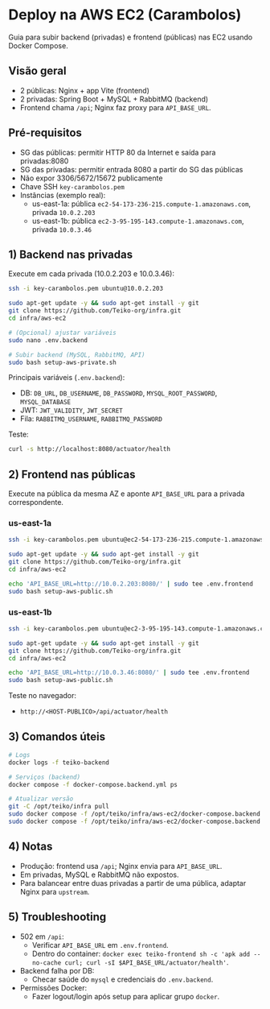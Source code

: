 # Deploy na AWS EC2 (Carambolos)

Guia para subir backend (privadas) e frontend (públicas) nas EC2 usando Docker Compose.

## Visão geral
- 2 públicas: Nginx + app Vite (frontend)
- 2 privadas: Spring Boot + MySQL + RabbitMQ (backend)
- Frontend chama `/api`; Nginx faz proxy para `API_BASE_URL`.

## Pré-requisitos
- SG das públicas: permitir HTTP 80 da Internet e saída para privadas:8080
- SG das privadas: permitir entrada 8080 a partir do SG das públicas
- Não expor 3306/5672/15672 publicamente
- Chave SSH `key-carambolos.pem`
- Instâncias (exemplo real):
  - us-east-1a: pública `ec2-54-173-236-215.compute-1.amazonaws.com`, privada `10.0.2.203`
  - us-east-1b: pública `ec2-3-95-195-143.compute-1.amazonaws.com`, privada `10.0.3.46`

## 1) Backend nas privadas
Execute em cada privada (10.0.2.203 e 10.0.3.46):
```bash
ssh -i key-carambolos.pem ubuntu@10.0.2.203

sudo apt-get update -y && sudo apt-get install -y git
git clone https://github.com/Teiko-org/infra.git
cd infra/aws-ec2

# (Opcional) ajustar variáveis
sudo nano .env.backend

# Subir backend (MySQL, RabbitMQ, API)
sudo bash setup-aws-private.sh
```
Principais variáveis (`.env.backend`):
- DB: `DB_URL`, `DB_USERNAME`, `DB_PASSWORD`, `MYSQL_ROOT_PASSWORD`, `MYSQL_DATABASE`
- JWT: `JWT_VALIDITY`, `JWT_SECRET`
- Fila: `RABBITMQ_USERNAME`, `RABBITMQ_PASSWORD`

Teste:
```bash
curl -s http://localhost:8080/actuator/health
```

## 2) Frontend nas públicas
Execute na pública da mesma AZ e aponte `API_BASE_URL` para a privada correspondente.

### us-east-1a
```bash
ssh -i key-carambolos.pem ubuntu@ec2-54-173-236-215.compute-1.amazonaws.com

sudo apt-get update -y && sudo apt-get install -y git
git clone https://github.com/Teiko-org/infra.git
cd infra/aws-ec2

echo 'API_BASE_URL=http://10.0.2.203:8080/' | sudo tee .env.frontend
sudo bash setup-aws-public.sh
```

### us-east-1b
```bash
ssh -i key-carambolos.pem ubuntu@ec2-3-95-195-143.compute-1.amazonaws.com

sudo apt-get update -y && sudo apt-get install -y git
git clone https://github.com/Teiko-org/infra.git
cd infra/aws-ec2

echo 'API_BASE_URL=http://10.0.3.46:8080/' | sudo tee .env.frontend
sudo bash setup-aws-public.sh
```

Teste no navegador:
- `http://<HOST-PUBLICO>/api/actuator/health`

## 3) Comandos úteis
```bash
# Logs
docker logs -f teiko-backend

# Serviços (backend)
docker compose -f docker-compose.backend.yml ps

# Atualizar versão
git -C /opt/teiko/infra pull
sudo docker compose -f /opt/teiko/infra/aws-ec2/docker-compose.backend.yml build --no-cache
sudo docker compose -f /opt/teiko/infra/aws-ec2/docker-compose.backend.yml up -d
```

## 4) Notas
- Produção: frontend usa `/api`; Nginx envia para `API_BASE_URL`.
- Em privadas, MySQL e RabbitMQ não expostos.
- Para balancear entre duas privadas a partir de uma pública, adaptar Nginx para `upstream`.

## 5) Troubleshooting
- 502 em `/api`:
  - Verificar `API_BASE_URL` em `.env.frontend`.
  - Dentro do container: `docker exec teiko-frontend sh -c 'apk add --no-cache curl; curl -sI $API_BASE_URL/actuator/health'`.
- Backend falha por DB:
  - Checar saúde do `mysql` e credenciais do `.env.backend`.
- Permissões Docker:
  - Fazer logout/login após setup para aplicar grupo `docker`.
